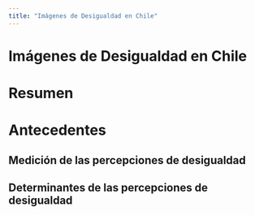```yaml
---
title: "Imágenes de Desigualdad en Chile"
---
```


# Imágenes de Desigualdad en Chile

# Resumen

# Antecedentes

## Medición de las percepciones de desigualdad

## Determinantes de las percepciones de desigualdad

